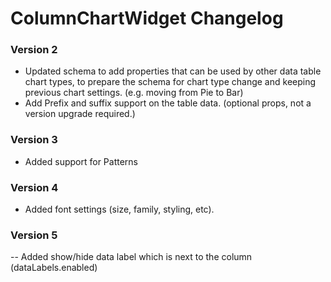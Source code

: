 # ColumnChartWidget Changelog

### Version 2

- Updated schema to add properties that can be used by other data table chart types, to prepare the schema for chart type change and keeping previous chart settings. (e.g. moving from Pie to Bar)
- Add Prefix and suffix support on the table data. (optional props, not a version upgrade required.)

### Version 3

- Added support for Patterns

### Version 4

- Added font settings (size, family, styling, etc).

### Version 5

-- Added show/hide data label which is next to the column (dataLabels.enabled)
